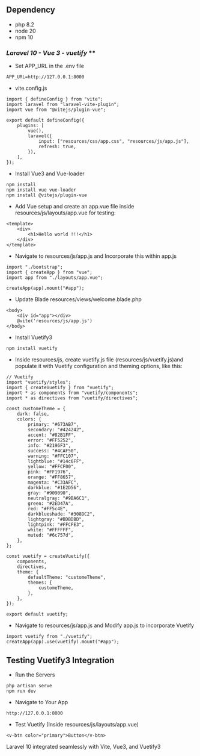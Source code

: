 ## Dependency ##
- php 8.2
- node 20
- npm 10

### _Laravel 10 - Vue 3 - vuetify_ **
- Set APP_URL in the .env file
```
APP_URL=http://127.0.0.1:8000
```

- vite.config.js
```
import { defineConfig } from "vite";
import laravel from "laravel-vite-plugin";
import vue from "@vitejs/plugin-vue";

export default defineConfig({
    plugins: [
        vue(),
        laravel({
            input: ["resources/css/app.css", "resources/js/app.js"],
            refresh: true,
        }),
    ],
});
```
- Install Vue3 and Vue-loader
```
npm install
npm install vue vue-loader
npm install @vitejs/plugin-vue
```

- Add Vue setup and create an app.vue file inside resources/js/layouts/app.vue for testing:
```
<template>
    <div>
        <h1>Hello world !!!</h1>
    </div>
</template>
```

- Navigate to resources/js/app.js and Incorporate this within app.js
```
import "./bootstrap";
import { createApp } from "vue";
import app from "./layouts/app.vue";

createApp(app).mount("#app");
```

- Update Blade resources/views/welcome.blade.php
```
<body>
    <div id="app"></div>
    @vite('resources/js/app.js')
</body>
```

- Install Vuetify3
```
npm install vuetify
```

- Inside resources/js, create vuetify.js file (resources/js/vuetify.js)and populate it with Vuetify configuration and theming options, like this:
```
// Vuetify
import "vuetify/styles";
import { createVuetify } from "vuetify";
import * as components from "vuetify/components";
import * as directives from "vuetify/directives";

const customeTheme = {
    dark: false,
    colors: {
        primary: "#673AB7",
        secondary: "#424242",
        accent: "#82B1FF",
        error: "#FF5252",
        info: "#2196F3",
        success: "#4CAF50",
        warning: "#FFC107",
        lightblue: "#14c6FF",
        yellow: "#FFCF00",
        pink: "#FF1976",
        orange: "#FF8657",
        magenta: "#C33AFC",
        darkblue: "#1E2D56",
        gray: "#909090",
        neutralgray: "#9BA6C1",
        green: "#2ED47A",
        red: "#FF5c4E",
        darkblueshade: "#308DC2",
        lightgray: "#BDBDBD",
        lightpink: "#FFCFE3",
        white: "#FFFFFF",
        muted: "#6c757d",
    },
};

const vuetify = createVuetify({
    components,
    directives,
    theme: {
        defaultTheme: "customeTheme",
        themes: {
            customeTheme,
        },
    },
});

export default vuetify;
```
- Navigate to resources/js/app.js and Modify app.js to incorporate Vuetify
```
import vuetify from "./vuetify";
createApp(app).use(vuetify).mount("#app");
```

## Testing Vuetify3 Integration ##

- Run the Servers
```
php artisan serve
npm run dev
```

- Navigate to Your App
```
http://127.0.0.1:8000
```

- Test Vuetify (Inside resources/js/layouts/app.vue)
```
<v-btn color="primary">Button</v-btn>
```

Laravel 10 integrated seamlessly with Vite, Vue3, and Vuetify3
